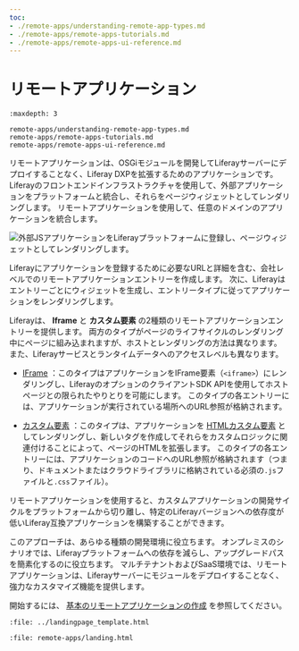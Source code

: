 ```yaml
---
toc:
- ./remote-apps/understanding-remote-app-types.md
- ./remote-apps/remote-apps-tutorials.md
- ./remote-apps/remote-apps-ui-reference.md
---
```


# リモートアプリケーション

```{toctree}
:maxdepth: 3

remote-apps/understanding-remote-app-types.md
remote-apps/remote-apps-tutorials.md
remote-apps/remote-apps-ui-reference.md
```

リモートアプリケーションは、OSGiモジュールを開発してLiferayサーバーにデプロイすることなく、Liferay DXPを拡張するためのアプリケーションです。 Liferayのフロントエンドインフラストラクチャを使用して、外部アプリケーションをプラットフォームと統合し、それらをページウィジェットとしてレンダリングします。 リモートアプリケーションを使用して、任意のドメインのアプリケーションを統合します。

![外部JSアプリケーションをLiferayプラットフォームに登録し、ページウィジェットとしてレンダリングします。](./remote-apps/images/01.png)

Liferayにアプリケーションを登録するために必要なURLと詳細を含む、会社レベルでのリモートアプリケーションエントリーを作成します。 次に、Liferayはエントリーごとにウィジェットを生成し、エントリータイプに従ってアプリケーションをレンダリングします。

Liferayは、 **Iframe** と **カスタム要素** の2種類のリモートアプリケーションエントリーを提供します。 両方のタイプがページのライフサイクルのレンダリング中にページに組み込まれますが、ホストとレンダリングの方法は異なります。 また、Liferayサービスとランタイムデータへのアクセスレベルも異なります。

* [IFrame](./remote-apps/understanding-remote-app-types.md#using-the-iframe-type) ：このタイプはアプリケーションをIFrame要素（`<iframe>`）にレンダリングし、LiferayのオプションのクライアントSDK APIを使用してホストページとの限られたやりとりを可能にします。 このタイプの各エントリーには、アプリケーションが実行されている場所へのURL参照が格納されます。

* [カスタム要素](./remote-apps/understanding-remote-app-types.md#using-the-custom-element-type) ：このタイプは、アプリケーションを [HTMLカスタム要素](https://web.dev/custom-elements-v1/) としてレンダリングし、新しいタグを作成してそれらをカスタムロジックに関連付けることによって、ページのHTMLを拡張します。 このタイプの各エントリーには、アプリケーションのコードへのURL参照が格納されます（つまり、ドキュメントまたはクラウドライブラリに格納されている必須の`.js`ファイルと`.css`ファイル）。

リモートアプリケーションを使用すると、カスタムアプリケーションの開発サイクルをプラットフォームから切り離し、特定のLiferayバージョンへの依存度が低いLiferay互換アプリケーションを構築することができます。

このアプローチは、あらゆる種類の開発環境に役立ちます。 オンプレミスのシナリオでは、Liferayプラットフォームへの依存を減らし、アップグレードパスを簡素化するのに役立ちます。 マルチテナントおよびSaaS環境では、リモートアプリケーションは、Liferayサーバーにモジュールをデプロイすることなく、強力なカスタマイズ機能を提供します。

開始するには、 [基本のリモートアプリケーションの作成](./remote-apps/remote-apps-tutorials/creating-a-basic-remote-app.md) を参照してください。

```{raw} html
:file: ../landingpage_template.html
```

```{raw} html
:file: remote-apps/landing.html
```
